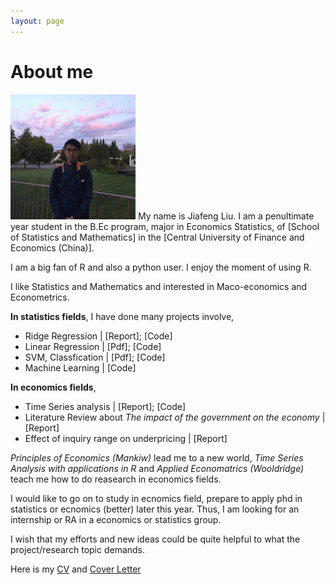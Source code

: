 ```yaml
---
layout: page
---
```


# About me

<img src="/images/Jiafeng2.JPG" class="floatpic" width="200" height="200">
My name is Jiafeng Liu.  I am a penultimate year student in the B.Ec program, major in Economics Statistics, of [School of Statistics and Mathematics] in the [Central University of Finance and Economics (China)].

I am a big fan of R and also a python user. I enjoy the moment of using R.  

I like Statistics and Mathematics and interested in Maco-economics and Econometrics.

**In statistics fields**, I have done many projects involve,

- Ridge Regression | [Report]; [Code]
- Linear Regression | [Pdf]; [Code]
- SVM, Classfication | [Pdf]; [Code] 
- Machine Learning | [Code]

**In economics fields**, 
 
- Time Series analysis | [Report]; [Code]
- Literature Review about *The impact of the government on the economy* | [Report]
- Effect of inquiry range on underpricing | [Report]

*Principles of Economics (Mankiw)* lead me to a new world, *Time Series Analysis with applications in R* and *Applied Economatrics (Wooldridge)* teach me how to do reasearch in economics fields.

I would like to go on to study in ecnomics field, prepare to apply phd in statistics or ecnomics (better) later this year. Thus, I am looking for an internship or RA in a economics or statistics group.

I wish that my efforts and new ideas could be quite helpful to what the project/research topic demands.

Here is my [CV] and [Cover Letter]


[School of Statistics and Mathematics]:http://www.cufe.edu.cn/
[Central University of Finance and Economics (China)]:http://sam.cufe.edu.cn/
[CV]:http://sam.cufe.edu.cn/
[Cover letter]:http://sam.cufe.edu.cn/


